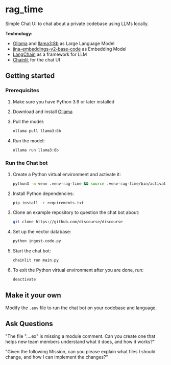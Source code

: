 # rag_time

Simple Chat UI to chat about a private codebase using LLMs locally.

**Technology:**

- [Ollama](https://ollama.ai/) and [llama3:8b](https://ollama.com/library/llama3:8b) as Large Language Model
- [jina-embeddings-v2-base-code](https://jina.ai/news/elevate-your-code-search-with-new-jina-code-embeddings) as Embedding Model
- [LangChain](https://python.langchain.com/en/latest/modules/models/llms/integrations/huggingface_hub.html) as a framework for LLM
- [Chainlit](https://docs.chainlit.io/) for the chat UI

## Getting started

### Prerequisites

1. Make sure you have Python 3.9 or later installed
2. Download and install [Ollama](https://ollama.com/download)
3. Pull the model:

   ```bash
   ollama pull llama3:8b
   ```

4. Run the model:

   ```bash
   ollama run llama3:8b
   ```

### Run the Chat bot

1. Create a Python virtual environment and activate it:

   ```bash
   python3 -m venv .venv-rag-time && source .venv-rag-time/bin/activate
   ```

2. Install Python dependencies:

   ```bash
   pip install -r requirements.txt
   ```

3. Clone an example repository to question the chat bot about:

   ```bash
   git clone https://github.com/discourse/discourse
   ```

4. Set up the vector database:

   ```bash
   python ingest-code.py
   ```

5. Start the chat bot:

   ```bash
   chainlit run main.py
   ```

6. To exit the Python virtual environment after you are done, run:

   ```bash
   deactivate
   ```

## Make it your own

Modify the `.env` file to run the chat bot on your codebase and language.

## Ask Questions

"The file "....ex" is missing a module comment. Can you create one that helps new team members understand what it does, and how it works?"

"Given the following Mission, can you please explain what files I should change, and how I can implement the changes?"